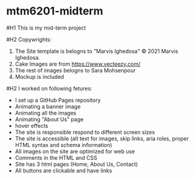 # mtm6201-midterm

#H1 This is my mid-term project

#H2 Copywrights:

1. The Site template is belogns to "Marvis Ighedosa" © 2021 Marvis Ighedosa.
2. Cake Images are from https://www.vecteezy.com/
3. The rest of images belogns to Sara Mohsenpour
4. Mockup is included


#H2 I worked on following fetures:
- I set up a GitHub Pages repository
- Animating a banner image
- Animating all the images
- Animating "About Us" page
- hover effects
- The site is responsible  respond to different screen sizes
- The site is accessible (alt text for images, skip links, aria roles, proper HTML syntax and schema information)
- All images on the site are optimized for web use
- Comments in the HTML and CSS
- Site has 3 html pages (Home, About Us, Contact)
- All buttons are clickable and have links

<!-- 
https://www.markdownguide.org/cheat-sheet/

[Google Home page](https://goggle.com) -->